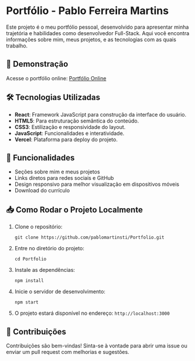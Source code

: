 <h1>Portfólio - Pablo Ferreira Martins</h1>

  <p>Este projeto é o meu portfólio pessoal, desenvolvido para apresentar minha trajetória e habilidades como desenvolvedor Full-Stack. Aqui você encontra informações sobre mim, meus projetos, e as tecnologias com as quais trabalho.</p>

  <h2>🚀 Demonstração</h2>
  <p>Acesse o portfólio online: <a href="https://portfolio-xi-one-79.vercel.app/" target="_blank">Portfólio Online</a></p>

  <h2>🛠️ Tecnologias Utilizadas</h2>
  <ul>
    <li><strong>React</strong>: Framework JavaScript para construção da interface do usuário.</li>
    <li><strong>HTML5</strong>: Para estruturação semântica do conteúdo.</li>
    <li><strong>CSS3</strong>: Estilização e responsividade do layout.</li>
    <li><strong>JavaScript</strong>: Funcionalidades e interatividade.</li>
    <li><strong>Vercel</strong>: Plataforma para deploy do projeto.</li>
  </ul>

  <h2>📂 Funcionalidades</h2>
  <ul>
    <li>Seções sobre mim e meus projetos</li>
    <li>Links diretos para redes sociais e GitHub</li>
    <li>Design responsivo para melhor visualização em dispositivos móveis</li>
    <li>Download do currículo</li>
  </ul>



  <h2>📥 Como Rodar o Projeto Localmente</h2>
  <ol>
    <li>Clone o repositório:
      <pre><code>git clone https://github.com/pablomartinsti/Portfolio.git</code></pre>
    </li>
    <li>Entre no diretório do projeto:
      <pre><code>cd Portfolio</code></pre>
    </li>
    <li>Instale as dependências:
      <pre><code>npm install</code></pre>
    </li>
    <li>Inicie o servidor de desenvolvimento:
      <pre><code>npm start</code></pre>
    </li>
    <li>O projeto estará disponível no endereço: <code>http://localhost:3000</code></li>
  </ol>

  <h2>🤝 Contribuições</h2>
  <p>Contribuições são bem-vindas! Sinta-se à vontade para abrir uma issue ou enviar um pull request com melhorias e sugestões.</p>


